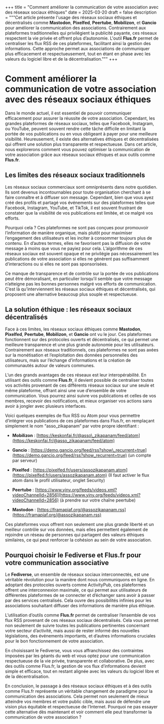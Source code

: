 +++
title = "Comment améliorer la communication de votre association avec des réseaux sociaux éthiques"
date = 2025-03-20
draft = false 
description = """Cet article présente l'usage des réseaux sociaux éthiques et décentralisés comme **Mastodon**, **Pixelfed**, **Peertube**, **Mobilizon**, et **Gancio** pour améliorer la communication des associations. Contrairement aux plateformes traditionnelles qui privilégient la publicité payante, ces réseaux respectent la vie privée et offrent plus d’autonomie.
L'outil **Flus.fr** permet de centraliser les flux RSS de ces plateformes, facilitant ainsi la gestion des informations. Cette approche permet aux associations de communiquer plus efficacement et respectueusement, tout en étant en phase avec les valeurs du logiciel libre et de la décentralisation."""
+++
# Comment améliorer la communication de votre association avec des réseaux sociaux éthiques

Dans le monde actuel, il est essentiel de pouvoir communiquer efficacement pour assurer la réussite de votre association. Cependant, les grandes plateformes de réseaux sociaux, telles que Facebook, Instagram, ou YouTube, peuvent souvent rendre cette tâche difficile en limitant la portée de vos publications ou en vous obligeant à payer pour une meilleure visibilité. Heureusement, il existe des alternatives éthiques et décentralisées qui offrent une solution plus transparente et respectueuse. Dans cet article, nous explorerons comment vous pouvez optimiser la communication de votre association grâce aux réseaux sociaux éthiques et aux outils comme **Flus.fr**.

## **Les limites des réseaux sociaux traditionnels**

Les réseaux sociaux commerciaux sont omniprésents dans notre quotidien. Ils sont devenus incontournables pour toute organisation cherchant à se faire connaître et à diffuser son message. Cependant, bien que vous ayez créé des profils et partagé vos événements sur des plateformes telles que Facebook, Instagram, YouTube, et TikTok, il est souvent frustrant de constater que la visibilité de vos publications est limitée, et ce malgré vos efforts.

Pourquoi cela ? Ces plateformes ne sont pas conçues pour promouvoir l’information de manière organique, mais plutôt pour maximiser l’engagement des utilisateurs et les inciter à consommer toujours plus de contenu. En d’autres termes, elles ne favorisent pas la diffusion de votre message à moins que vous ne payiez pour cela. L’algorithme de ces réseaux sociaux est souvent opaque et ne privilégie pas nécessairement les publications de votre association si elles ne génèrent pas suffisamment d’interactions ou si elles ne sont pas sponsorisées.

Ce manque de transparence et de contrôle sur la portée de vos publications peut être démoralisant, en particulier lorsqu’il semble que votre message n’atteigne pas les bonnes personnes malgré vos efforts de communication. C’est là qu’interviennent les réseaux sociaux éthiques et décentralisés, qui proposent une alternative beaucoup plus souple et respectueuse.

## **La solution éthique : les réseaux sociaux décentralisés**

Face à ces limites, les réseaux sociaux éthiques comme **Mastodon**, **Pixelfed**, **Peertube**, **Mobilizon**, et **Gancio** ont vu le jour. Ces plateformes fonctionnent sur des protocoles ouverts et décentralisés, ce qui permet une meilleure transparence et une plus grande autonomie pour les utilisateurs. Contrairement aux réseaux traditionnels, ces plateformes ne sont pas axées sur la monétisation et l’exploitation des données personnelles des utilisateurs, mais sur l’échange d’informations et la création de communautés autour de valeurs communes.

L’un des grands avantages de ces réseaux est leur interopérabilité. En utilisant des outils comme **Flus.fr**, il devient possible de centraliser toutes vos activités provenant de ces différents réseaux sociaux sur une seule et même plateforme, offrant ainsi une vue d’ensemble de votre communication. Vous pourrez ainsi suivre vos publications et celles de vos membres, recevoir des notifications, et mieux organiser vos actions sans avoir à jongler avec plusieurs interfaces.

Voici quelques exemples de flux RSS ou Atom pour vous permettre d’intégrer vos publications de ces plateformes dans Flus.fr, en remplaçant simplement le nom “asso\_zikapanam” par votre propre identifiant :

*   **Mobilizon** : [https://keskonfai.fr/@asso\_zikapanam/feed/atom](https://keskonfai.fr/@asso_zikapanam/feed/atom)  
    
*   **Gancio** : [https://demo.gancio.org/feed/rss?show\_recurrent=true](https://demo.gancio.org/feed/rss?show_recurrent=true) (un compte par serveur)  
    
*   **Pixelfed** : [https://pixelfed.fr/users/assozikapanam.atom](https://pixelfed.fr/users/assozikapanam.atom) (Il faut activer le flux atom dans le profil utilisateur, onglet Security)  
    
*   **Peertube** : [https://www.yiny.org/feeds/videos.xml?videoChannelId=2856](https://www.yiny.org/feeds/videos.xml?videoChannelId=2856) (à prendre sur votre chaîne peertube)  
    
*   **Mastodon** : [https://framapiaf.org/@assozikapanam.rss](https://framapiaf.org/@assozikapanam.rss)

Ces plateformes vous offrent non seulement une plus grande liberté et un meilleur contrôle sur vos données, mais elles permettent également de rejoindre un réseau de personnes qui partagent des valeurs éthiques similaires, ce qui peut renforcer la cohésion au sein de votre association.

## **Pourquoi choisir le Fediverse et Flus.fr pour votre communication associative**

Le **Fediverse**, un ensemble de réseaux sociaux interconnectés, est une véritable révolution pour la manière dont nous communiquons en ligne. En adoptant des protocoles ouverts comme ActivityPub, ces plateformes offrent une interconnexion maximale, ce qui permet aux utilisateurs de différentes plateformes de se connecter et d’échanger sans avoir à passer par des services centralisés. Cela ouvre des possibilités infinies pour les associations souhaitant diffuser des informations de manière plus éthique.

L’utilisation d’outils comme **Flus.fr** permet de centraliser l’ensemble de vos flux RSS provenant de ces réseaux sociaux décentralisés. Cela vous permet non seulement de suivre toutes les publications pertinentes concernant votre secteur d’activité, mais aussi de rester informé des nouvelles législations, des événements importants, et d’autres informations cruciales pour le bon fonctionnement de votre association.

En choisissant le Fediverse, vous vous affranchissez des contraintes imposées par les géants du web et vous optez pour une communication respectueuse de la vie privée, transparente et collaborative. De plus, avec des outils comme Flus.fr, la gestion de vos flux d’informations devient simple et efficace, tout en restant alignée avec les valeurs du logiciel libre et de la décentralisation.

En conclusion, le passage à des réseaux sociaux éthiques et à des outils comme Flus.fr représente un véritable changement de paradigme pour la communication des associations. Cela permet non seulement de mieux atteindre vos membres et votre public cible, mais aussi de défendre une vision plus équitable et respectueuse de l’Internet. Pourquoi ne pas essayer cette alternative dès maintenant et voir comment elle peut transformer la communication de votre association ?